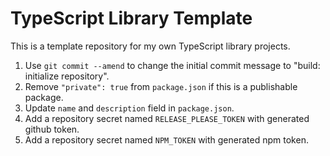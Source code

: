 # TypeScript Library Template

This is a template repository for my own TypeScript library projects.

1. Use `git commit --amend` to change the initial commit message to "build: initialize repository".
2. Remove `"private": true` from `package.json` if this is a publishable package.
3. Update `name` and `description` field in `package.json`.
4. Add a repository secret named `RELEASE_PLEASE_TOKEN` with generated github token.
5. Add a repository secret named `NPM_TOKEN` with generated npm token.
